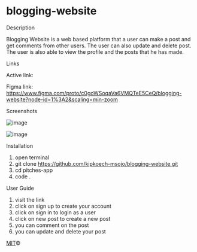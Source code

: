 # blogging-website

Description

Blogging Website is a web based platform that a user can make a post and get comments from other users. The user can also update and delete post. The user is also able to view the profile and the posts that he has made.

Links

Active link:


Figma link:  https://www.figma.com/proto/c0goWSoqaVa6VMQTeE5CeQ/blogging-website?node-id=1%3A2&scaling=min-zoom


Screenshots


![image](https://user-images.githubusercontent.com/68596898/97976709-1529be80-1ddc-11eb-8258-3d8a05d464ca.png)


![image](https://user-images.githubusercontent.com/68596898/97976943-75b8fb80-1ddc-11eb-807e-2ca931c16bd6.png)

Installation

1. open terminal
2. git clone https://github.com/kipkoech-msojo/blogging-website.git
3. cd pitches-app
4. code .


User Guide

1. visit the link 
2. click on sign up to create your account
3. click on sign in to login as a user
4. click on new post to create a new post
5. you can comment on the post 
6. you can update and delete your post


[MIT](LICENSE.md)©






